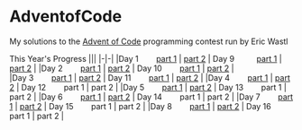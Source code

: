 # AdventofCode
My solutions to the [Advent of Code](https://adventofcode.com) programming contest run by Eric Wastl

This Year's Progress
|||
|-|-|
|Day 1 $~~~~~~$ [part 1](2024/01pt1.py) \| [part 2](2024/01pt2.py) | Day 9 $~~~~~~~~$ [part 1](2024/09pt1.py) \| [part 2](2024/09pt2.py) |
|Day 2 $~~~~~~$ [part 1](2024/02pt1.py) \| [part 2](2024/02pt2.py) | Day 10 $~~~~~~$ [part 1](2024/10pt1.py) \| [part 2](2024/10pt2.py) |         
|Day 3 $~~~~~~$ [part 1](2024/03pt1.py) \| [part 2](2024/03pt2.py) | Day 11 $~~~~~~$ [part 1](2024/11pt1.py) \| [part 2](2024/11pt2.py) |
|Day 4 $~~~~~~$ [part 1](2024/04pt1.py) \| [part 2](2024/04pt2.py) | Day 12 $~~~~~~$ part 1 \| part 2 |
|Day 5 $~~~~~~$ [part 1](2024/05pt1.py) \| [part 2](2024/05pt2.py) | Day 13 $~~~~~~$ part 1 \| part 2 |
|Day 6 $~~~~~~$ [part 1](2024/06pt1.py) \| [part 2](2024/06pt2.py) | Day 14 $~~~~~~$ part 1 \| part 2 |
|Day 7 $~~~~~~$ [part 1](2024/07pt1.py) \| [part 2](2024/07pt2.py) | Day 15 $~~~~~~$ part 1 \| part 2 |
|Day 8 $~~~~~~$ [part 1](2024/08pt1.py) \| [part 2](2024/08pt2.py) | Day 16 $~~~~~~$ part 1 \| part 2 |
